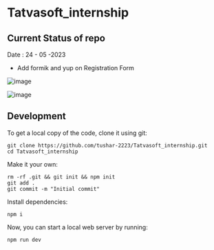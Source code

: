 # Tatvasoft_internship

## Current Status of repo

Date : 24 - 05 -2023

* Add formik and yup on Registration Form

![image](https://github.com/tushar-2223/Tatvasoft_internship/assets/87109400/143dbae6-b3dd-4a2a-8d62-fe6fe4bfb51c)

![image](https://github.com/tushar-2223/Tatvasoft_internship/assets/87109400/1ff428d1-3a49-4789-998a-c836df14c82c)

## Development

To get a local copy of the code, clone it using git:

```
git clone https://github.com/tushar-2223/Tatvasoft_internship.git
cd Tatvasoft_internship
```

Make it your own:

```
rm -rf .git && git init && npm init
git add .
git commit -m "Initial commit"
```

Install dependencies:

```
npm i
```

Now, you can start a local web server by running:

```
npm run dev
```
